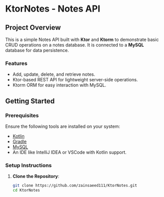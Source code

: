 # KtorNotes - Notes API

## Project Overview
This is a simple Notes API built with **Ktor** and **Ktorm** to demonstrate basic CRUD operations on a notes database. It is connected to a **MySQL** database for data persistence.

### Features
- Add, update, delete, and retrieve notes.
- Ktor-based REST API for lightweight server-side operations.
- Ktorm ORM for easy interaction with MySQL.

## Getting Started

### Prerequisites
Ensure the following tools are installed on your system:
- [Kotlin](https://kotlinlang.org/docs/getting-started.html)
- [Gradle](https://gradle.org/install/)
- [MySQL](https://dev.mysql.com/doc/mysql-installation-excerpt/5.7/en/)
- An IDE like IntelliJ IDEA or VSCode with Kotlin support.

### Setup Instructions

1. **Clone the Repository**:
   ```bash
   git clone https://github.com/zainsaeed111/KtorNotes.git
   cd KtorNotes
